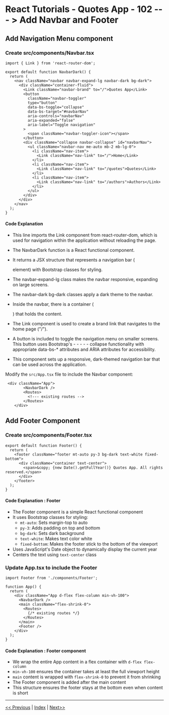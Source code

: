 # React Tutorials - Quotes App - 102 --- > Add Navbar and Footer

## Add Navigation Menu component

### Create src/components/Navbar.tsx

``` tsx
import { Link } from 'react-router-dom';

export default function NavbarDark() {
  return (
    <nav className="navbar navbar-expand-lg navbar-dark bg-dark">
      <div className="container-fluid">
        <Link className="navbar-brand" to="/">Quotes App</Link>
        <button 
          className="navbar-toggler" 
          type="button" 
          data-bs-toggle="collapse" 
          data-bs-target="#navbarNav" 
          aria-controls="navbarNav" 
          aria-expanded="false" 
          aria-label="Toggle navigation"
        >
          <span className="navbar-toggler-icon"></span>
        </button>
        <div className="collapse navbar-collapse" id="navbarNav">
          <ul className="navbar-nav me-auto mb-2 mb-lg-0">
            <li className="nav-item">
              <Link className="nav-link" to="/">Home</Link>
            </li>
            <li className="nav-item">
              <Link className="nav-link" to="/quotes">Quotes</Link>
            </li>
            <li className="nav-item">
              <Link className="nav-link" to="/authors">Authors</Link>
            </li>
          </ul>
        </div>
      </div>
    </nav>
  );
}
```

#### Code Explanation

- This line imports the Link component from react-router-dom, which is used for navigation within the application without reloading the page.

- The NavbarDark function is a React functional component.
- It returns a JSX structure that represents a navigation bar (<nav> element) with Bootstrap classes for styling.
- The navbar-expand-lg class makes the navbar responsive, expanding on large screens.
- The navbar-dark bg-dark classes apply a dark theme to the navbar.
- Inside the navbar, there is a container (<div className="container-fluid">) that holds the content.
- The Link component is used to create a brand link that navigates to the home page ("/").
- A button is included to toggle the navigation menu on smaller screens. This button uses Bootstrap's - - - - - collapse functionality with appropriate data-bs-* attributes and ARIA attributes for accessibility.
- This component sets up a responsive, dark-themed navigation bar that can be used across the application.

Modify the `src/App.tsx` file to include the Navbar component:

``` tsx
 <div className="App">
        <NavbarDark />
        <Routes>
          <!--- existing routes -->
        </Routes>
    </div>
```

## Add Footer Component

### Create src/components/Footer.tsx

```tsx
export default function Footer() {
  return (
    <footer className="footer mt-auto py-3 bg-dark text-white fixed-bottom">
      <div className="container text-center">
        <span>&copy; {new Date().getFullYear()} Quotes App. All rights reserved.</span>
      </div>
    </footer>
  );
}
```

#### Code Explanation : Footer

- The Footer component is a simple React functional component
- It uses Bootstrap classes for styling:
  - `mt-auto`: Sets margin-top to auto
  - `py-3`: Adds padding on top and bottom
  - `bg-dark`: Sets dark background
  - `text-white`: Makes text color white
  - `fixed-bottom`: Makes the footer stick to the bottom of the viewport
- Uses JavaScript's Date object to dynamically display the current year
- Centers the text using `text-center` class

### Update App.tsx to include the Footer

```tsx
import Footer from './components/Footer';

function App() {
  return (
    <div className="App d-flex flex-column min-vh-100">
      <NavbarDark />
      <main className="flex-shrink-0">
        <Routes>
          {/* existing routes */}
        </Routes>
      </main>
      <Footer />
    </div>
  );
}
```

#### Code Explanation : Footer component

- We wrap the entire App content in a flex container with `d-flex flex-column`
- `min-vh-100` ensures the container takes at least the full viewport height
- `main` content is wrapped with `flex-shrink-0` to prevent it from shrinking
- The Footer component is added after the main content
- This structure ensures the footer stays at the bottom even when content is short

---

[<< Previous](https://costaivo.com/tutorial-reactjs/quotes-101) |  [Index](https://costaivo.com/tutorial-reactjs) |  [Next>>](https://costaivo.com/tutorial-reactjs/quotes-103)
